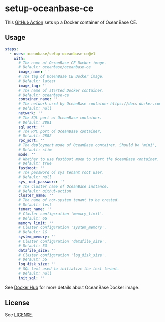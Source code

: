 # setup-oceanbase-ce

This [GitHub Action](https://github.com/features/actions) sets up a Docker container of OceanBase CE.

## Usage

```yaml
steps:
  - uses: oceanbase/setup-oceanbase-ce@v1
    with:
      # The name of OceanBase CE Docker image.
      # Default: oceanbase/oceanbase-ce
      image_name: ''
      # The tag of OceanBase CE Docker image.
      # Default: latest
      image_tag: ''
      # The name of started Docker container.
      # Default: oceanbase-ce
      container_name: ''
      # The network used by OceanBase container https://docs.docker.com/network.
      # Default: null
      network: ''
      # The SQL port of OceanBase container.
      # Default: 2881
      sql_port: ''
      # The RPC port of OceanBase container.
      # Default: 2882
      rpc_port: ''
      # The deployment mode of OceanBase container. Should be 'mini', 'slim' or 'normal'.
      # Default: slim
      mode: ''
      # Whether to use fastboot mode to start the OceanBase container.
      # Default: true
      fastboot: ''
      # The password of sys tenant root user.
      # Default: null
      sys_root_password: ''
      # The cluster name of OceanBase instance.
      # Default: github-action
      cluster_name: ''
      # The name of non-system tenant to be created.
      # Default: test
      tenant_name: ''
      # Cluster configuration 'memory_limit'.
      # Default: 6G
      memory_limit: ''
      # Cluster configuration 'system_memory'.
      # Default: 1G
      system_memory: ''
      # Cluster configuration 'datafile_size'.
      # Default: 5G
      datafile_size: ''
      # Cluster configuration 'log_disk_size'.
      # Default: 5G
      log_disk_size: ''
      # SQL text used to initialize the test tenant.
      # Default: null
      init_sql: ''
```

See [Docker Hub](https://hub.docker.com/r/oceanbase/oceanbase-ce) for more details about OceanBase Docker image.

## License

See [LICENSE](LICENSE).
